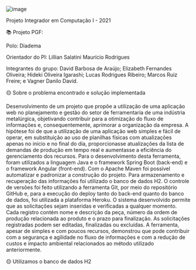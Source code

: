 ![image](https://user-images.githubusercontent.com/77700262/143724421-da38f4a5-c5fe-4fd1-a75a-007144d47f91.png)


Projeto Integrador em Computação I - 2021

📚 Projeto PGF:

Polo: Diadema

Orientador do PI: Lillian Salatini Maurício Rodrigues

Integrantes do grupo:
David Barbosa de Araújo;
Elizabeth Fernandes Oliveira;
Hideki Oliveira Igarashi;
Lucas Rodrigues Ribeiro;
Marcos Ruiz Freire; e
Vagner Danilo David.


🟡 Sobre o problema encontrado e solução implementada

Desenvolvimento de um projeto que propõe a utilização de uma aplicação web no planejamento e gestão do setor de ferramentaria de uma indústria metalúrgica, objetivando contribuir para a otimização do fluxo de informações e, consequentemente, aprimorar a organização da empresa. A hipótese foi de que a utilização de uma aplicação web simples e fácil de operar, em substituição ao uso de planilhas físicas com atualizações apenas no início e no final do dia, proporcionasse atualizações da lista de demandas de produção em tempo real e aumentasse a eficiência do gerenciamento dos recursos. Para o desenvolvimento desta ferramenta, foram utilizados a linguagem Java e o framework Spring Boot (back-end) e o framework Angular (front-end). Com o Apache Maven foi possível automatizar e padronizar a construção do projeto. Para armazenamento e recuperação das informações foi utilizado o banco de dados H2. O controle de versões foi feito utilizando a ferramenta Git, por meio do repositório GitHub e, para a execução do deploy tanto do back-end quanto do banco de dados, foi utilizada a plataforma Heroku. O sistema desenvolvido permite que as solicitações sejam inseridas e verificadas a qualquer momento. Cada registro contém nome e descrição da peça, número da ordem de produção relacionada ao produto e o prazo para finalização. As solicitações registradas podem ser editadas, finalizadas ou excluídas. A ferramenta, apesar de simples e com poucos recursos, demonstrou que pode contribuir com a segurança e agilidade no fluxo de informações e com a redução de custos e impacto ambiental relacionados ao método utilizado anteriormente.


🟡 Utilizamos o banco de dados H2
